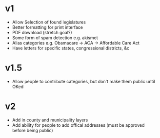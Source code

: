 # v1
* Allow Selection of found legislatures
* Better formatting for print interface 
* PDF download (stretch goal?)
* Some form of spam detection e.g. akismet
* Alias categories e.g. Obamacare -> ACA -> Affordable Care Act
* Have letters for specific states, congressional districts, &c

# v1.5
* Allow people to contribute categories, but don't make them public until OKed

# v2
* Add in county and municipality layers
* Add ability for people to add offical addresses (must be approved before being public)
